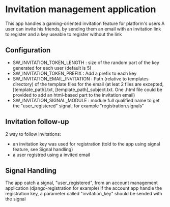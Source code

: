Invitation management application
================================

This app handles a gaming-oriented invitation feature for platform's users 
A user can invite his friends, by sending them an email with an invitation link to register and a key useable to register without the link

Configuration
-------------

 * SW_INVITATION_TOKEN_LENGTH : size of the random part of the key generated for each user (default is 5) 
 * SW_INVITATION_TOKEN_PREFIX : Add a prefix to each key
 * SW_INVITATION_EMAIL_INVITATION : Path (relative to templates directory) of the template files for the email (at leat 2 files are excepted, [template_path].txt, [template_path]_subject.txt. One .html file could be provided to add an html-based part to the invitation email)
 * SW_INVITATION_SIGNAL_MODULE : module full qualified name to get the "user_registered" signal, for example "registration.signals"
 
Invitation follow-up
--------------------

2 way to follow invitations:

 * an invitation key was used for registration (told to the app using signal feature, see Signal handling)
 * a user registred using a invited email
  
Signal Handling
-----------------

The app catch a signal, "user_registered", from an account management application (django-registration for example)
If the account app handle the registration key, a parameter called "invitation_key" should be sended with the signal
